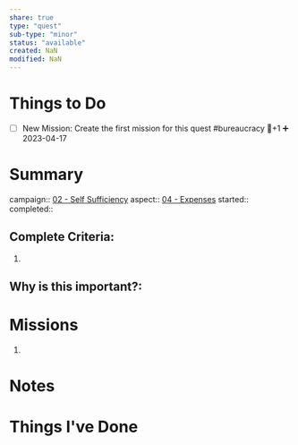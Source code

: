 ```yaml
---
share: true
type: "quest"
sub-type: "minor"
status: "available"
created: NaN 
modified: NaN
---
```

 
 
# Things to Do
- [ ] New Mission: Create the first mission for this quest #bureaucracy 🥄+1 ➕ 2023-04-17
# Summary
campaign:: [02 - Self Sufficiency](./02%20-%20Self%20Sufficiency.md)
aspect:: [04 - Expenses](04%20-%20Expenses.md)
started:: 
completed::
## Complete Criteria:
1. 

## Why is this important?:

# Missions
1.

# Notes

# Things I've Done